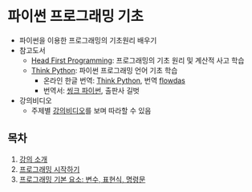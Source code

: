 # 파이썬 프로그래밍 기초

* 파이썬을 이용한 프로그래밍의 기초원리 배우기
* 참고도서
    * [Head First Programming](http://m.hanbit.co.kr/store/books/book_view.html?p_code=B3578815816): 
        프로그래밍의 기초 원리 및 계산적 사고 학습
    * [Think Python](http://greenteapress.com/wp/think-python-2e/):
        파이썬 프로그래밍 언어 기초 학습
        * 온라인 한글 번역: [Think Python](https://www.flowdas.com/thinkpython/index.html#thinkpython), 
            번역 [flowdas](https://www.flowdas.com)
        * 번역서: [씽크 파이썬](https://www.gilbut.co.kr/book/view?bookcode=BN001838&perdevice=pc), 
            출판사 길벗
* 강의비디오
  * 주제별 [강의비디오](https://www.youtube.com/...)를 
      보며 따라할 수 있음
      
## 목차

1. [강의 소개](notebooks/PiPy01-Intro.ipynb)
1. [프로그래밍 시작하기](./notebooks/PiPy02A-ProgrammingStart.ipynb)
1. [프로그래밍 기본 요소: 변수, 표현식, 명령문](./notebooks/PiPy02B-Variables_Expressions_Commands.ipynb)